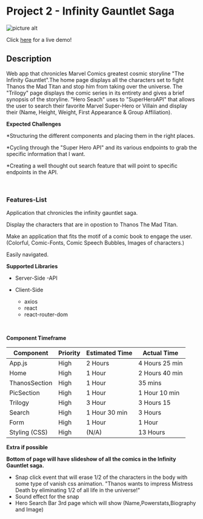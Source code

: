 # Project 2 - Infinity Gauntlet Saga

![picture alt](https://i.ibb.co/ZB2XVk9/logo-hd.png)

Click [here](http://minor-grass.surge.sh/) for a live demo!


## Description ###
Web app that chronicles Marvel Comics greatest cosmic storyline "The Infinity Gauntlet".The home page displays all the characters set to fight Thanos the Mad Titan and stop him from taking over the universe. The "Trilogy" page displays the comic series in its entirety and gives a brief synopsis of the storyline. "Hero Seach" uses to "SuperHeroAPI" that allows the user to search their favorite Marvel Super-Hero or Villain and display their (Name, Height, Weight, First Appearance & Group Affiliation).


**Expected Challenges** 

*Structuring the different components and placing them in the right places.

*Cycling through the "Super Hero API" and its various endpoints to grab the specific information that I want.

*Creating a well thought out search feature that will point to specific endpoints in the API.


&nbsp;
&nbsp;
&nbsp;

### Features-List ###

Application that chronicles the infinity gauntlet saga.

Display the characters that are in opostion to Thanos The Mad Titan.

Make an application that fits the motif of a comic book to engage the user. 
(Colorful, Comic-Fonts, Comic Speech Bubbles, Images of characters.)

Easily navigated.


**Supported Libraries**

* Server-Side
  -API

* Client-Side
  - axios
  - react
  - react-router-dom

&nbsp;
&nbsp;
&nbsp;
&nbsp;
&nbsp;

**Component Timeframe**

Component     | Priority      | Estimated Time  |  Actual Time  |
------------- | ------------- |---------------  |-------------  |
App.js        | High          | 2 Hours         | 4 Hours 25 min|
Home          | High          | 1 Hour          | 2 Hours 40 min|
ThanosSection | High          | 1 Hour          | 35 mins       |
PicSection    | High          | 1 Hour          | 1 Hour  10 min|
Trilogy       | High          | 3 Hour          | 3 Hours 15    |
Search        | High          | 1 Hour 30 min   | 3 Hours       |
Form          | High          | 1 Hour          | 1 Hour        |
Styling (CSS) | High          | (N/A)           | 13 Hours      |
 

**Extra if possible**

**Bottom of page will have slideshow of all the comics in the Infinity Gauntlet saga.**
- Snap click event that will erase 1/2 of the characters in the body with some type of vanish css animation.
 "Thanos wants to impress Mistress Death by eliminating 1/2 of all life in the universe!"
- Sound effect for the snap
- Hero Search Bar 3rd page which will show (Name,Powerstats,Biography and Image)


